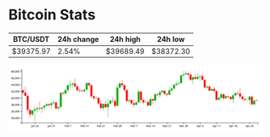 # Bitcoin Stats

BTC/USDT|24h change|24h high|24h low|
|---|---|---|---|
|$39375.97|2.54%|$39689.49|$38372.30|

<img src="./chart.svg">
